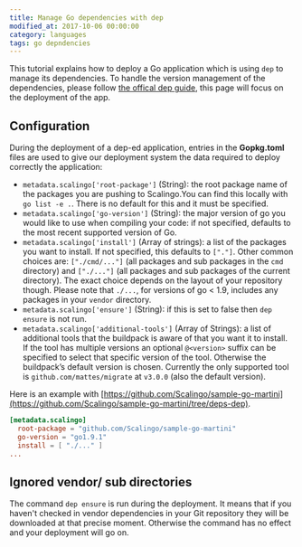 ```yaml
---
title: Manage Go dependencies with dep
modified_at: 2017-10-06 00:00:00
category: languages
tags: go depndencies
---
```


This tutorial explains how to deploy a Go application which is using `dep` to
manage its dependencies. To handle the version management of the dependencies,
please follow [the offical dep guide](https://github.com/golang/dep), this page
will focus on the deployment of the app.

## Configuration

During the deployment of a dep-ed application, entries in the **Gopkg.toml**
files are used to give our deployment system the data required to deploy
correctly the application:

* `metadata.scalingo['root-package']` (String): the root package name of the
  packages you are pushing to Scalingo.You can find this locally with `go list -e
  .`. There is no default for this and it must be specified.
* `metadata.scalingo['go-version']` (String): the major version of go you would
  like to use when compiling your code: if not specified, defaults to the
  most recent supported version of Go.
* `metadata.scalingo['install']` (Array of strings): a list of the packages you
  want to install. If not specified, this defaults to `["."]`. Other common
  choices are: `["./cmd/..."]` (all packages and sub packages in the `cmd`
  directory) and `["./..."]` (all packages and sub packages of the current
  directory). The exact choice depends on the layout of your repository though.
  Please note that `./...`, for versions of go < 1.9, includes any packages in
  your `vendor` directory.
* `metadata.scalingo['ensure']` (String): if this is set to false then `dep
  ensure` is not run.
* `metadata.scalingo['additional-tools']` (Array of Strings): a list of
  additional tools that the buildpack is aware of that you want it to install.
  If the tool has multiple versions an optional `@<version>` suffix can be
  specified to select that specific version of the tool. Otherwise the
  buildpack’s default version is chosen. Currently the only supported tool is
  `github.com/mattes/migrate` at `v3.0.0` (also the default version).

Here is an example with [https://github.com/Scalingo/sample-go-martini](https://github.com/Scalingo/sample-go-martini/tree/deps-dep).

```toml
[metadata.scalingo]
  root-package = "github.com/Scalingo/sample-go-martini"
  go-version = "go1.9.1"
  install = [ "./..." ]
...
```

## Ignored vendor/ sub directories

The command `dep ensure` is run during the deployment. It means that if you
haven't checked in vendor dependencies in your Git repository they will be
downloaded at that precise moment. Otherwise the command has no effect and your
deployment will go on.

